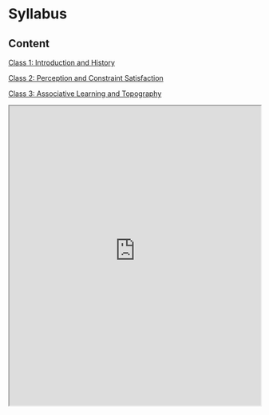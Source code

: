 # Syllabus

## Content 

[Class 1: Introduction and History](Class%201/intro.md)

[Class 2: Perception and Constraint Satisfaction](Class%202/intro.md)

[Class 3: Associative Learning and Topography](Class%203/intro.md)


<iframe src="https://princetonuniversity.github.io/NEU-PSY-502/_static/pdf/syllabus-draft.pdf" width="100%" height="600px"></iframe>